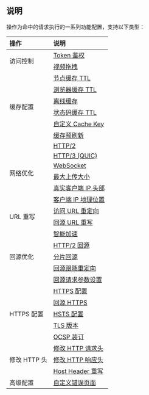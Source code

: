 ## 说明
操作为命中的请求执行的一系列功能配置，支持以下类型：
<table>
<thead>
<tr>
<th align="left">操作</th>
<th align="left">说明</th>
</tr>
</thead>
<tbody><tr>
<td rowspan=2>访问控制</td>
<td align="left"><a href="https://cloud.tencent.com/document/product/1552/71007">Token 鉴权</a></td>
</tr>
<tr>
<td align="left"><a href="https://cloud.tencent.com/document/product/1552/73025">视频拖拽</a></td>
</tr>
<tr>
<td rowspan=6>缓存配置</td>
<td align="left"><a href="https://cloud.tencent.com/document/product/1552/70777">节点缓存 TTL</a></td>
</tr>
<tr>
 <td align="left"><a href="https://cloud.tencent.com/document/product/1552/70758">浏览器缓存 TTL</a></td>
</tr>
<tr>
 <td align="left"><a href="https://cloud.tencent.com/document/product/1552/70760">离线缓存</a></td>
</tr>
<tr>
 <td align="left"><a href="https://cloud.tencent.com/document/product/1552/73023">状态码缓存 TTL</a></td>
</tr>
<tr>
 <td align="left"><a href="https://cloud.tencent.com/document/product/1552/74619">自定义 Cache Key</a></td>
</tr>
<tr>
 <td align="left"><a href="https://cloud.tencent.com/document/product/1552/76431">缓存预刷新</a></td>
</tr>
<tr>
<td rowspan=6>网络优化</td>
<td align="left"><a href="https://cloud.tencent.com/document/product/1552/70780">HTTP/2</a></td>
</tr>
<tr>
 <td align="left"><a href="https://cloud.tencent.com/document/product/1552/70781">HTTP/3 (QUIC)</a></td>
</tr>
<tr>
 <td align="left"><a href="https://cloud.tencent.com/document/product/1552/73071">WebSocket</a></td>
</tr>
<tr>
 <td align="left"><a href="https://cloud.tencent.com/document/product/1552/70782">最大上传大小</a></td>
</tr>
<tr>
 <td align="left"><a href="https://cloud.tencent.com/document/product/1552/73133">真实客户端 IP 头部</a></td>
</tr>
<tr>
 <td align="left"><a href="https://cloud.tencent.com/document/product/1552/80978">客户端 IP 地理位置</a></td>
</tr>
<tr>
<td rowspan=2>URL 重写</td>
<td align="left"><a href="https://cloud.tencent.com/document/product/1552/71006">访问 URL 重定向</a></td>
</tr>
<tr>
 <td align="left"><a href="https://cloud.tencent.com/document/product/1552/71009">回源 URL 重写</a></td>
</tr>
<tr>
<td rowspan=5>回源优化</td>
<td align="left"><a href="https://cloud.tencent.com/document/product/1552/70959">智能加速</a></td>
</tr>
<tr>
 <td align="left"><a href="https://cloud.tencent.com/document/product/1552/71008">HTTP/2 回源</a></td>
</tr>
<tr>
 <td align="left"><a href="https://cloud.tencent.com/document/product/1552/73026">分片回源</a></td>
</tr>
<tr>
 <td align="left"><a href="https://cloud.tencent.com/document/product/1552/82266">回源跟随重定向</a></td>
</tr>
<tr>
 <td align="left"><a href="https://cloud.tencent.com/document/product/1552/82627">回源请求参数设置</a></td>
</tr>
<tr>
<td rowspan=5>HTTPS 配置</td>
<td align="left"><a href="https://cloud.tencent.com/document/product/1552/70992">HTTPS 配置</a></td>
</tr>
<tr>
 <td align="left"><a href="https://cloud.tencent.com/document/product/1552/70992"">回源 HTTPS</a></td>
</tr>
<tr>
 <td align="left"><a href="https://cloud.tencent.com/document/product/1552/70992"">HSTS 配置</a></td>
</tr>
<tr>
 <td align="left"><a href="https://cloud.tencent.com/document/product/1552/70992"">TLS 版本</a></td>
</tr>
<tr>
 <td align="left"><a href="https://cloud.tencent.com/document/product/1552/70992"">OCSP 装订</a></td>
</tr>
<tr>
<td rowspan=3>修改 HTTP 头</td>
<td align="left"><a href="https://cloud.tencent.com/document/product/1552/71012">修改 HTTP 请求头</a></td>
</tr>
<tr>
 <td align="left"><a href="https://cloud.tencent.com/document/product/1552/71011">修改 HTTP 响应头</a></td>
</tr>
<tr>
 <td align="left"><a href="https://cloud.tencent.com/document/product/1552/73024">Host Header 重写</a></td>
</tr>
<tr>
<td align="left">高级配置</td>
<td align="left"><a href="https://cloud.tencent.com/document/product/1552/71010">自定义错误页面</a></td>
</tr>
</tbody></table>
